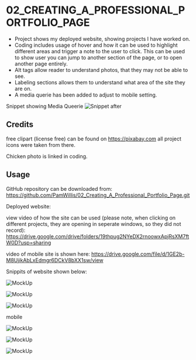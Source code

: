 # 02_CREATING_A_PROFESSIONAL_PORTFOLIO_PAGE

- Project shows my deployed website, showing projects I have worked on.
- Coding includes usage of hover and how it can be used to highlight different areas and trigger a note to the user to click. This can be used to show user you can jump to another section of the page, or to open another page entirely.
- Alt tags allow reader to understand photos, that they may not be able to see.
- Labeling sections allows them to understand what area of the site they are on.
- A media querie has been added to adjust to mobile setting.


Snippet showing Media Queerie
![Snippet after](ReadMe_assets/images/SnippetMediaQueerie.png)


## Credits
free clipart (license free) can be found on https://pixabay.com
all project icons were taken from there.

Chicken photo is linked in coding.

## Usage
GitHub repository can be downloaded from:
 https://github.com/PamWillis/02_Creating_A_Professional_Portfolio_Page.git

Deployed website: 


view video of how the site can be used (please note, when clicking on different projects, they are opening in seperate windows, so they did not record): https://drive.google.com/drive/folders/19thpug2NYeDX2rnoowxApjRsXM7ftW0D?usp=sharing

video of mobile site is shown here:
https://drive.google.com/file/d/1GE2b-M8UjikAbLxEdmgr6DCkV8bXX1sw/view

Snippits of website shown below:

![MockUp](ReadMe_Assets/images/Screen_Shot1.png)

![MockUp](ReadMe_Assets/images/Screen_Shot2.png)

![MockUp](ReadMe_Assets/images/Screen_Shot3.png)

mobile

![MockUp](ReadMe_assets/Screen_Shot_5m.png)

![MockUp](ReadMe_assets/Screen_Shot_6m.png)

![MockUp](ReadMe_assets/Screen_Shot_7m.png)
